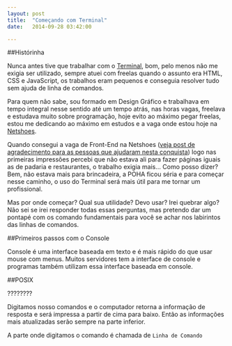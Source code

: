 ```yaml
---
layout: post
title:  "Começando com Terminal"
date:   2014-09-28 03:42:00

---
```


##Histórinha

Nunca antes tive que trabalhar com o [Terminal](http://en.wikipedia.org/wiki/Terminal_%28OS_X%29), bom, pelo menos não me exigia ser utilizado, sempre atuei com freelas quando o assunto era HTML, CSS e JavaScript, os trabalhos eram pequenos e conseguia resolver tudo sem ajuda de linha de comandos.

<!--![image of Terminal](http://techtach.com/wp-content/uploads/2013/01/osx-terminal.png)
-->

Para quem não sabe, sou formado em Design Gráfico e trabalhava em tempo integral nesse sentido até um tempo atrás, nas horas vagas, freelava e estudava muito sobre programação, hoje evito ao máximo pegar freelas, estou me dedicando ao máximo em estudos e a vaga onde estou hoje na [Netshoes](http://www.netshoes.com.br/).  

Quando consegui a vaga de Front-End na Netshoes ([veja post de agradecimento para as pessoas que ajudaram nesta conquista](/hello-world.html)) logo nas primeiras impressões percebi que não estava ali para fazer páginas iguais as de padaria e restaurantes, o trabalho exigia mais... Como posso dizer? Bem, não estava mais para brincadeira, a POHA ficou séria e para começar nesse caminho, o uso do Terminal será mais útil para me tornar um profissional.

Mas por onde começar? Qual sua utilidade? Devo usar? Irei quebrar algo? Não sei se irei responder todas essas perguntas, mas pretendo dar um pontapé com os comando fundamentais para você se achar nos labirintos das linhas de comandos.

##Primeiros passos com o Console

Console é uma interface baseada em texto e é mais rápido do que usar mouse com menus. Muitos servidores tem a interface de console e programas também utilizam essa interface baseada em console.

##POSIX

????????

Digitamos nosso comandos e o computador retorna a informação de resposta e será impressa a partir de cima para baixo. Então as informações mais atualizadas serão sempre na parte inferior.

A parte onde digitamos o comando é chamada de `Linha de Comando`



<!--![Big Eyes](/img/big-eyes.gif)-->

 